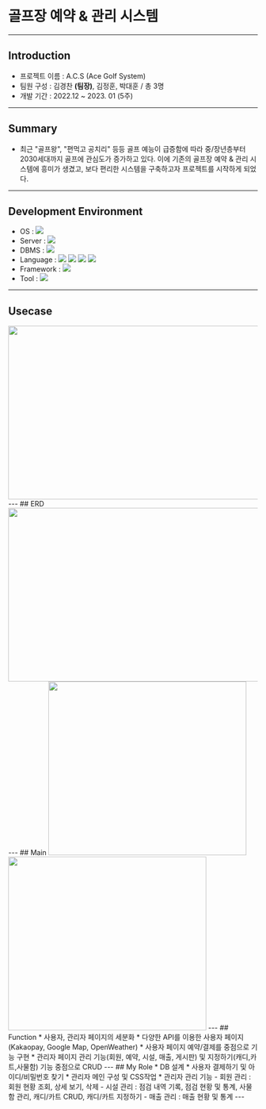 # 골프장 예약 & 관리 시스템
---
## Introduction
* 프로젝트 이름  :  A.C.S (Ace Golf System)
* 팀원 구성  :  김경찬 **(팀장)**, 김정훈, 박대훈 / 총 3명
* 개발 기간  :  2022.12 ~ 2023. 01 (5주)
---
## Summary
  * 최근 "골프왕", "편먹고 공치리" 등등 골프 예능이 급증함에 따라 중/장년층부터 2030세대까지 골프에 관심도가 
    증가하고 있다. 이에 기존의 골프장 예약 & 관리 시스템에 흥미가 생겼고, 보다 편리한 시스템을 구축하고자 
    프로젝트를 시작하게 되었다.
---
## Development Environment
 * OS : <img src="https://img.shields.io/badge/Window10-0078D6?style=flat&logo=Windows&logoColor=white" />
 * Server : <img src="https://img.shields.io/badge/Tomcat 9.0-F8DC75?style=flat&logo=Apache Tomcat&logoColor=white" />
 * DBMS : <img src="https://img.shields.io/badge/MySQL-4479A1?style=flat&logo=MySQL&logoColor=white" />
 * Language : <img src="https://img.shields.io/badge/Java-007396?style=flat&logo=Java&logoColor=white" />
              <img src="https://img.shields.io/badge/JS-F7DF1E?style=flat&logo=JavaScript&logoColor=white" />
            	<img src="https://img.shields.io/badge/HTML5-E34F26?style=flat&logo=HTML5&logoColor=white" />
	            <img src="https://img.shields.io/badge/CSS3-1572B6?style=flat&logo=CSS3&logoColor=white" />
 * Framework : <img src="https://img.shields.io/badge/Spring Boot-6DB33F?style=flat&logo=Spring Boot&logoColor=white" />
 * Tool : <img src="https://img.shields.io/badge/Eclipse-2C2255?style=flat&logo=Eclipse IDE&logoColor=white" />
---
## Usecase
<img src="https://user-images.githubusercontent.com/84487848/212255276-3f710991-5dc2-4adc-8e37-600578309c25.png" width="700" height="350">
---
## ERD
<img src="https://user-images.githubusercontent.com/84487848/212255313-9354bd7c-45bf-44a4-9050-d8280463eddb.png" width="700" height="350">
---
## Main
<img src="https://user-images.githubusercontent.com/84487848/212255240-dc0e47df-4d8e-4173-9fce-68a2535a347d.png" width="400" height="350"> <img src="https://user-images.githubusercontent.com/84487848/212255196-bf609171-4c1f-4371-9b84-1129aa51da7e.png" width="400" height="350">
---
## Function
  * 사용자, 관리자 페이지의 세분화
  * 다양한 API를 이용한 사용자 페이지 (Kakaopay, Google Map, OpenWeather)
  * 사용자 페이지 예약/결제를 중점으로 기능 구현
  * 관리자 페이지 관리 기능(회원, 예약, 시설, 매출, 게시판) 및 지정하기(캐디,카트,사물함) 기능 중점으로 CRUD 
---
## My Role
  * DB 설계
  * 사용자 결제하기 및 아이디/비밀번호 찾기
  * 관리자 메인 구성 및 CSS작업
  * 관리자 관리 기능
    - 회원 관리 : 회원 현황 조회, 상세 보기, 삭제
    - 시설 관리 : 점검 내역 기록, 점검 현황 및 통계, 사물함 관리, 캐디/카트 CRUD, 캐디/카트 지정하기
    - 매출 관리 : 매출 현황 및 통계
---
  
